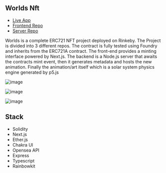 ## Worlds Nft
- [Live App](https://www.worldsnft.xyz/)
- [Frontend Repo](https://github.com/jtardioli/worlds-frontend)
- [Server Repo](https://github.com/jtardioli/worlds-server)


Worlds is a complete ERC721 NFT project deployed on Rinkeby. The Project is divided into 3 different repos. The contract is fully tested using Foundry and inherits from the ERC721A contract. The front-end provides a minting interface powered by Next.js. The backend is a Node.js server that awaits the contracts mint event, then it generates metadata and hosts the new animation. Finally the animation/art itself which is a solar system physics engine generated by p5.js





![image](https://user-images.githubusercontent.com/85530348/166398679-5ebb814f-edb8-4856-9d61-04c2413b5fdd.png)

![image](https://user-images.githubusercontent.com/85530348/166398750-b31f3bd6-1b52-41b3-ad69-9bff32f00eda.png)

![image](https://user-images.githubusercontent.com/85530348/166398886-94ef6efd-2a7f-40f5-ac3e-492ddbd3d1ca.png)

## Stack
- Solidity
- Next.js
- Ether.js
- Chakra UI
- Opensea API
- Express
- Typescript
- Rainbowkit
